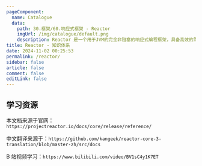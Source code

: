 ```yaml
---
pageComponent: 
  name: Catalogue
  data: 
    path: 30.框架/60.响应式框架 - Reactor
    imgUrl: /img/catalogue/default.png
    description: Reactor 是一个用于JVM的完全非阻塞的响应式编程框架，具备高效的需求管理（即对「背压（backpressure）」的控制）能力。完全遵循和实现了「响应式扩展规范」（Reactive Extensions Specification）。
title: Reactor - 知识体系
date: 2024-11-02 00:25:53
permalink: /reactor/
sidebar: false
article: false
comment: false
editLink: false
---
```


## 学习资源

本文档来源于官网：`https://projectreactor.io/docs/core/release/reference/`

中文翻译来源于：`https://github.com/kangeek/reactor-core-3-translation/blob/master-zh/src/docs`

B 站视频学习：`https://www.bilibili.com/video/BV1sC4y1K7ET`
